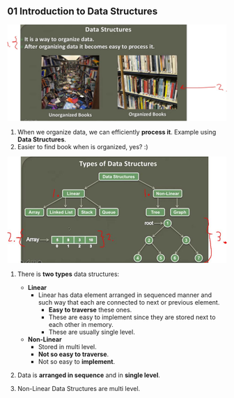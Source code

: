 ## 01 Introduction to Data Structures


<img src="dataStructures.JPG" alt="dataStructures" width="600"/>

1. When we organize data, we can efficiently **process it**. Example using **Data Structures**.
2. Easier to find book when is organized, yes? :)

<img src="typesOfDatastructures.JPG" alt="types" width="600"/>

1. There is **two types** data structures:
    - **Linear**
        - Linear has data element arranged in sequenced manner and such way that each  are connected to  next or previous element. 
            - **Easy to traverse** these ones.
            - These are easy to implement since they are stored next to each other in memory.
            - These are usually single level.
    - **Non-Linear**
        - Stored in multi level.
        - **Not so easy to traverse**.
        - Not so easy to **implement**.

2. Data is **arranged in sequence** and in **single level**.

3. Non-Linear Data Structures are multi level.